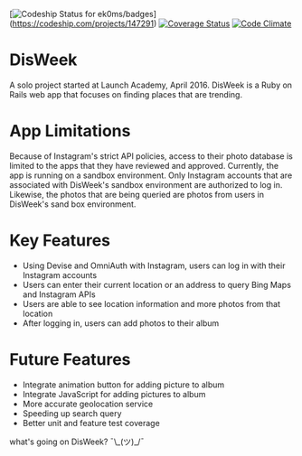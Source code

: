 [![Codeship Status for ek0ms/badges](https://www.codeship.io/projects/197d32e0-e891-0133-f06b-6631a3214367/status?branch=master)]
(https://codeship.com/projects/147291)
[![Coverage Status](https://coveralls.io/repos/github/ek0ms/disweek/badge.svg?branch=master)](https://coveralls.io/github/ek0ms/disweek?branch=master)
[![Code Climate](https://codeclimate.com/github/ek0ms/disweek/badges/gpa.svg)](https://codeclimate.com/github/ek0ms/disweek)

DisWeek
=
A solo project started at Launch Academy, April 2016.
DisWeek is a Ruby on Rails web app that focuses on finding places that are trending.

App Limitations
=
Because of Instagram's strict API policies, access to their photo database is limited to the apps that they have reviewed and approved. Currently, the app is running on a sandbox environment. Only Instagram accounts that are associated with DisWeek's sandbox environment are authorized to log in. Likewise, the photos that are being queried are photos from users in DisWeek's sand box environment.

Key Features
=
* Using Devise and OmniAuth with Instagram, users can log in with their Instagram accounts
* Users can enter their current location or an address to query Bing Maps and Instagram APIs
* Users are able to see location information and more photos from that location
* After logging in, users can add photos to their album

Future Features
=
* Integrate animation button for adding picture to album
* Integrate JavaScript for adding pictures to album
* More accurate geolocation service
* Speeding up search query
* Better unit and feature test coverage



what's going on DisWeek?
¯\\\_(ツ)_/¯

